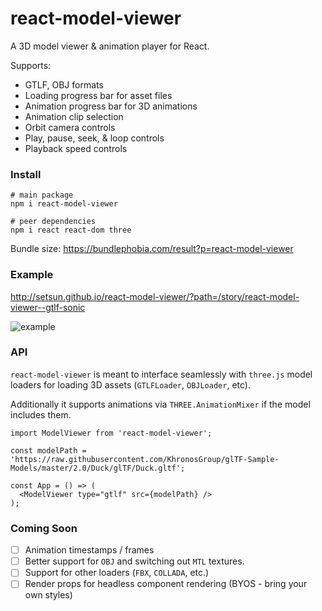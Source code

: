 # react-model-viewer

A 3D model viewer & animation player for React.

Supports:
- GTLF, OBJ formats
- Loading progress bar for asset files
- Animation progress bar for 3D animations
- Animation clip selection
- Orbit camera controls
- Play, pause, seek, & loop controls
- Playback speed controls

### Install
```
# main package
npm i react-model-viewer

# peer dependencies
npm i react react-dom three
```

Bundle size: https://bundlephobia.com/result?p=react-model-viewer

### Example
http://setsun.github.io/react-model-viewer/?path=/story/react-model-viewer--gtlf-sonic

![example](https://user-images.githubusercontent.com/4651424/61834820-64e2b180-ae47-11e9-85d4-cd69d02b7dd6.gif)

### API
`react-model-viewer` is meant to interface seamlessly with `three.js` model loaders  for loading 3D assets (`GTLFLoader`, `OBJLoader`, etc).

Additionally it supports animations via `THREE.AnimationMixer` if the model includes them.

```tsx
import ModelViewer from 'react-model-viewer';

const modelPath = 'https://raw.githubusercontent.com/KhronosGroup/glTF-Sample-Models/master/2.0/Duck/glTF/Duck.gltf';

const App = () => (
  <ModelViewer type="gtlf" src={modelPath} />
);
```

### Coming Soon

- [ ] Animation timestamps / frames
- [ ] Better support for `OBJ` and switching out `MTL` textures.
- [ ] Support for other loaders (`FBX`, `COLLADA`, etc.)
- [ ] Render props for headless component rendering (BYOS - bring your own styles)
